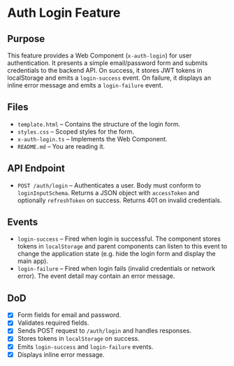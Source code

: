 Auth Login Feature
==================

## Purpose

This feature provides a Web Component (`x-auth-login`) for user
authentication. It presents a simple email/password form and submits
credentials to the backend API. On success, it stores JWT tokens in
localStorage and emits a `login-success` event. On failure, it displays
an inline error message and emits a `login-failure` event.

## Files

- `template.html` – Contains the structure of the login form.
- `styles.css` – Scoped styles for the form.
- `x-auth-login.ts` – Implements the Web Component.
- `README.md` – You are reading it.

## API Endpoint

- `POST /auth/login` – Authenticates a user. Body must conform to
  `loginInputSchema`. Returns a JSON object with `accessToken` and
  optionally `refreshToken` on success. Returns 401 on invalid
  credentials.

## Events

- `login-success` – Fired when login is successful. The component
  stores tokens in `localStorage` and parent components can listen
  to this event to change the application state (e.g. hide the
  login form and display the main app).
- `login-failure` – Fired when login fails (invalid credentials or
  network error). The event detail may contain an error message.

## DoD

- [x] Form fields for email and password.
- [x] Validates required fields.
- [x] Sends POST request to `/auth/login` and handles responses.
- [x] Stores tokens in `localStorage` on success.
- [x] Emits `login-success` and `login-failure` events.
- [x] Displays inline error message.